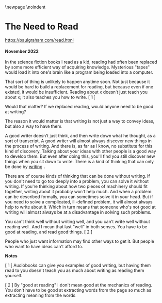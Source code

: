 \newpage
\noindent

The Need to Read
================


  

<https://paulgraham.com/read.html>
  

#### November 2022


  

  

 In the science fiction books I read as a kid, reading had often
been replaced by some more efficient way of acquiring knowledge.
Mysterious "tapes" would load it into one's brain like a program
being loaded into a computer.
   

  

 That sort of thing is unlikely to happen anytime soon. Not just
because it would be hard to build a replacement for reading, but
because even if one existed, it would be insufficient. Reading about
x doesn't just teach you about x; it also teaches you how to write.
 \[
 1
 ]
   

  

 Would that matter? If we replaced reading, would anyone need to be
good at writing?
   

  

 The reason it would matter is that writing is not just a way to
convey ideas, but also a way to have them.
   

  

 A good writer doesn't just think, and then write down what he
thought, as a sort of transcript. A good writer will almost always
discover new things in the process of writing. And there is, as far
as I know, no substitute for this kind of discovery. Talking about
your ideas with other people is a good way to develop them. But
even after doing this, you'll find you still discover new things
when you sit down to write. There is a kind of thinking that can
only be done by
 [writing](https://paulgraham.com/words.html)
 .
   

  

 There are of course kinds of thinking that can be done without
writing. If you don't need to go too deeply into a problem, you can
solve it without writing. If you're thinking about how two pieces
of machinery should fit together, writing about it probably won't
help much. And when a problem can be described formally, you can
sometimes solve it in your head. But if you need to solve a
complicated, ill\-defined problem, it will almost always help to
write about it. Which in turn means that someone who's not good at
writing will almost always be at a disadvantage in solving such
problems.
   

  

 You can't think well without writing well, and you can't write well
without reading well. And I mean that last "well" in both senses.
You have to be good at reading, and read good things.
 \[
 2
 ]
   

  

 People who just want information may find other ways to get it.
But people who want to have ideas can't afford to.
   

  

  

  

  

  

  

  

  

  

  

  

**Notes** 
  

  

 \[
 1
 ]
Audiobooks can give you examples of good writing, but having
them read to you doesn't teach you as much about writing as reading
them yourself.
   

  

 \[
 2
 ]
By "good at reading" I don't mean good at the mechanics of
reading. You don't have to be good at extracting words from the
page so much as extracting meaning from the words.
   

  


